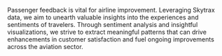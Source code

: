 Passenger feedback is vital for airline improvement. Leveraging Skytrax data, we aim to unearth valuable insights into the experiences and sentiments of travelers. Through sentiment analysis and insightful visualizations, we strive to extract meaningful patterns that can drive enhancements in customer satisfaction and fuel ongoing improvements across the aviation sector.
